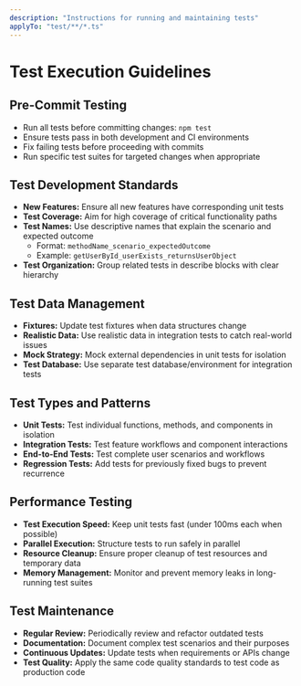 ```yaml
---
description: "Instructions for running and maintaining tests"
applyTo: "test/**/*.ts"
---
```


# Test Execution Guidelines

## Pre-Commit Testing
- Run all tests before committing changes: `npm test`
- Ensure tests pass in both development and CI environments
- Fix failing tests before proceeding with commits
- Run specific test suites for targeted changes when appropriate

## Test Development Standards
- **New Features:** Ensure all new features have corresponding unit tests
- **Test Coverage:** Aim for high coverage of critical functionality paths
- **Test Names:** Use descriptive names that explain the scenario and expected outcome
  - Format: `methodName_scenario_expectedOutcome`
  - Example: `getUserById_userExists_returnsUserObject`
- **Test Organization:** Group related tests in describe blocks with clear hierarchy

## Test Data Management
- **Fixtures:** Update test fixtures when data structures change
- **Realistic Data:** Use realistic data in integration tests to catch real-world issues
- **Mock Strategy:** Mock external dependencies in unit tests for isolation
- **Test Database:** Use separate test database/environment for integration tests

## Test Types and Patterns
- **Unit Tests:** Test individual functions, methods, and components in isolation
- **Integration Tests:** Test feature workflows and component interactions
- **End-to-End Tests:** Test complete user scenarios and workflows
- **Regression Tests:** Add tests for previously fixed bugs to prevent recurrence

## Performance Testing
- **Test Execution Speed:** Keep unit tests fast (under 100ms each when possible)
- **Parallel Execution:** Structure tests to run safely in parallel
- **Resource Cleanup:** Ensure proper cleanup of test resources and temporary data
- **Memory Management:** Monitor and prevent memory leaks in long-running test suites

## Test Maintenance
- **Regular Review:** Periodically review and refactor outdated tests
- **Documentation:** Document complex test scenarios and their purposes
- **Continuous Updates:** Update tests when requirements or APIs change
- **Test Quality:** Apply the same code quality standards to test code as production code
